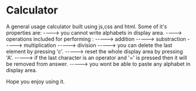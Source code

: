 # Calculator
A general usage calculator built using js,css and html.
Some of it's properties are:
----> you cannot write alphabets in display area.
----> operations included for performing :
      -----> addition
      -----> substraction
      -----> multiplication
      -----> division
-----> you can delete the last element by pressing 'c'.
-----> reset the whole display area by pressing 'A'.
-----> if the last character is an operator and '=' is pressed then it will be removed from answer.
-----> you wont be able to paste any alphabet in display area.

Hope you enjoy using it.
